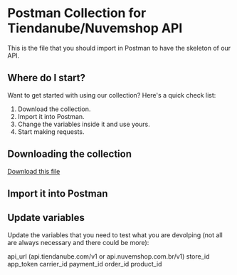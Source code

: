 Postman Collection for Tiendanube/Nuvemshop API
==============================================

This is the file that you should import in Postman to have the skeleton of our API.

Where do I start?
----------------

Want to get started with using our collection? Here's a quick check list:

1. Download the collection.
2. Import it into Postman.
3. Change the variables inside it and use yours.
4. Start making requests.

Downloading the collection
--------------------------

[Download this file](utils/postman.json)

Import it into Postman
----------------------




Update variables
----------------

Update the variables that you need to test what you are devolping (not all are always necessary and there could be more):

api_url (api.tiendanube.com/v1 or api.nuvemshop.com.br/v1)
store_id
app_token
carrier_id
payment_id
order_id
product_id
